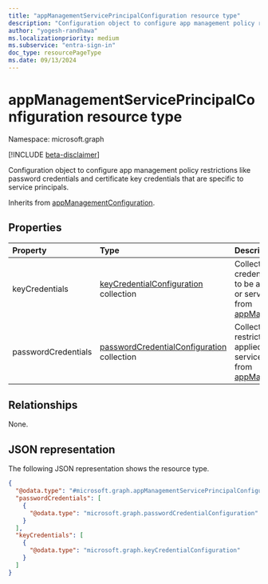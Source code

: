 ```yaml
---
title: "appManagementServicePrincipalConfiguration resource type"
description: "Configuration object to configure app management policy restrictions like that are specific to service principals."
author: "yogesh-randhawa"
ms.localizationpriority: medium
ms.subservice: "entra-sign-in"
doc_type: resourcePageType
ms.date: 09/13/2024
---
```


# appManagementServicePrincipalConfiguration resource type

Namespace: microsoft.graph

[!INCLUDE [beta-disclaimer](../../includes/beta-disclaimer.md)]

Configuration object to configure app management policy restrictions like password credentials and certificate key credentials that are specific to service principals.


Inherits from [appManagementConfiguration](appmanagementconfiguration.md).

## Properties
| Property                                    | Type                                                                              | Description                                                                   |
| :------------------------------------------ | :-------------------------------------------------------------------------------- | :---------------------------------------------------------------------------- |
| keyCredentials                              | [keyCredentialConfiguration](keyCredentialConfiguration.md) collection            | Collection of certificate credential restrictions settings to be applied to an application or service principal. Inherited from [appManagementConfiguration](../resources/appmanagementconfiguration.md).|
| passwordCredentials                         | [passwordCredentialConfiguration](passwordCredentialConfiguration.md) collection  | Collection of password restrictions settings to be applied to an application or service principal. Inherited from [appManagementConfiguration](../resources/appmanagementconfiguration.md).|

## Relationships
None.

## JSON representation
The following JSON representation shows the resource type.
<!-- {
  "blockType": "resource",
  "@odata.type": "microsoft.graph.appManagementServicePrincipalConfiguration"
}
-->
``` json
{
  "@odata.type": "#microsoft.graph.appManagementServicePrincipalConfiguration",
  "passwordCredentials": [
    {
      "@odata.type": "microsoft.graph.passwordCredentialConfiguration"
    }
  ],
  "keyCredentials": [
    {
      "@odata.type": "microsoft.graph.keyCredentialConfiguration"
    }
  ]
}
```

